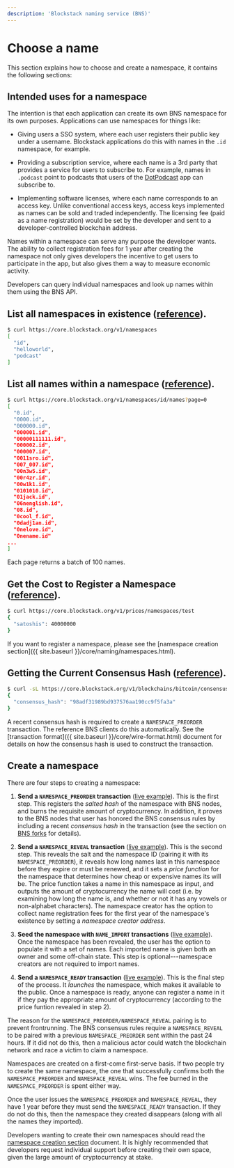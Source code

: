 ```yaml
---
description: 'Blockstack naming service (BNS)'
---
```


# Choose a name

This section explains how to choose and create a namespace, it contains the
following sections:

## Intended uses for a namespace

The intention is that each application can create its own BNS
namespace for its own purposes. Applications can use namespaces for things like:

- Giving users a SSO system, where each user registers their public key under a
  username. Blockstack applications do this with names in the `.id` namespace,
  for example.

- Providing a subscription service, where each name is a 3rd party that provides
  a service for users to subscribe to. For example, names in
  `.podcast` point to podcasts that users of the [DotPodcast](https://dotpodcast.co) app can subscribe to.
- Implementing software licenses, where each name corresponds to an access key.
  Unlike conventional access keys, access keys implemented as names
  can be sold and traded independently. The licensing fee (paid as a name
  registration) would be set by the developer and sent to a developer-controlled
  blockchain address.

Names within a namespace can serve any purpose the developer wants. The ability
to collect registration fees for 1 year after creating the namespace not only
gives developers the incentive to get users to participate in the app, but also
gives them a way to measure economic activity.

Developers can query individual namespaces and look up names within them using
the BNS API.

## List all namespaces in existence ([reference](https://core.blockstack.org/#namespace-operations-get-all-namespaces)).

```bash
$ curl https://core.blockstack.org/v1/namespaces
[
  "id",
  "helloworld",
  "podcast"
]
```

## List all names within a namespace ([reference](https://core.blockstack.org/#namespace-operations-get-all-namespaces)).

```bash
$ curl https://core.blockstack.org/v1/namespaces/id/names?page=0
[
  "0.id",
  "0000.id",
  "000000.id",
  "000001.id",
  "00000111111.id",
  "000002.id",
  "000007.id",
  "0011sro.id",
  "007_007.id",
  "00n3w5.id",
  "00r4zr.id",
  "00w1k1.id",
  "0101010.id",
  "01jack.id",
  "06nenglish.id",
  "08.id",
  "0cool_f.id",
  "0dadj1an.id",
  "0nelove.id",
  "0nename.id"
...
]
```

Each page returns a batch of 100 names.

## Get the Cost to Register a Namespace (<a href="https://core.blockstack.org/#price-checks-get-namespace-price" target="\_blank">reference</a>).

```bash
$ curl https://core.blockstack.org/v1/prices/namespaces/test
{
  "satoshis": 40000000
}
```

If you want to register a namespace, please see the [namespace creation section]({{ site.baseurl }}/core/naming/namespaces.html).

## Getting the Current Consensus Hash (<a href="https://core.blockstack.org/#blockchain-operations-get-consensus-hash" target="\_blank">reference</a>).

```bash
$ curl -sL https://core.blockstack.org/v1/blockchains/bitcoin/consensus
{
  "consensus_hash": "98adf31989bd937576aa190cc9f5fa3a"
}
```

A recent consensus hash is required to create a `NAMESPACE_PREORDER` transaction. The reference
BNS clients do this automatically. See the [transaction format]({{ site.baseurl }}/core/wire-format.html)
document for details on how the consensus hash is used to construct the
transaction.

## Create a namespace

There are four steps to creating a namespace:

1. **Send a `NAMESPACE_PREORDER` transaction** ([live example](https://www.blocktrail.com/BTC/tx/5f00b8e609821edd6f3369ee4ee86e03ea34b890e242236cdb66ef6c9c6a1b28)).
   This is the first step. This registers the _salted hash_ of the namespace with BNS nodes, and burns the
   requisite amount of cryptocurrency. In addition, it proves to the
   BNS nodes that user has honored the BNS consensus rules by including
   a recent _consensus hash_ in the transaction
   (see the section on [BNS forks](#bns-forks) for details).

2. **Send a `NAMESPACE_REVEAL` transaction** ([live example](https://www.blocktrail.com/BTC/tx/ab54b1c1dd5332dc86b24ca2f88b8ca0068485edf0c322416d104c5b84133a32)).
   This is the second step. This reveals the salt and the namespace ID (pairing it with its
   `NAMESPACE_PREORDER`), it reveals how long names last in this namespace before
   they expire or must be renewed, and it sets a _price function_ for the namespace
   that determines how cheap or expensive names its will be. The price function takes
   a name in this namespace as input, and outputs the amount of cryptocurrency the
   name will cost (i.e. by examining how long the name is, and whether or not it
   has any vowels or non-alphabet characters). The namespace creator
   has the option to collect name registration fees for the first year of the
   namespace's existence by setting a _namespace creator address_.

3. **Seed the namespace with `NAME_IMPORT` transactions** ([live example](https://www.blocktrail.com/BTC/tx/c698ac4b4a61c90b2c93dababde867dea359f971e2efcf415c37c9a4d9c4f312)).
   Once the namespace has been revealed, the user has the option to populate it with a set of
   names. Each imported name is given both an owner and some off-chain state.
   This step is optional---namespace creators are not required to import names.

4. **Send a `NAMESPACE_READY` transaction** ([live example](https://www.blocktrail.com/BTC/tx/2bf9a97e3081886f96c4def36d99a677059fafdbd6bdb6d626c0608a1e286032)).
   This is the final step of the process. It _launches_ the namespace, which makes it available to the
   public. Once a namespace is ready, anyone can register a name in it if they
   pay the appropriate amount of cryptocurrency (according to the price funtion
   revealed in step 2).

The reason for the `NAMESPACE_PREORDER/NAMESPACE_REVEAL` pairing is to prevent
frontrunning. The BNS consensus rules require a `NAMESPACE_REVEAL` to be
paired with a previous `NAMESPACE_PREORDER` sent within the past 24 hours.
If it did not do this, then a malicious actor could watch the blockchain network
and race a victim to claim a namespace.

Namespaces are created on a first-come first-serve basis. If two people try to
create the same namespace, the one that successfully confirms both the
`NAMESPACE_PREORDER` and `NAMESPACE_REVEAL` wins. The fee burned in the
`NAMESPACE_PREORDER` is spent either way.

Once the user issues the `NAMESPACE_PREORDER` and `NAMESPACE_REVEAL`, they have
1 year before they must send the `NAMESPACE_READY` transaction. If they do not
do this, then the namespace they created disappears (along with all the names
they imported).

Developers wanting to create their own namespaces should read the [namespace creation section](/core/naming/namespaces.html) document. It is highly recommended that
developers request individual support before creating their own space, given the large amount of
cryptocurrency at stake.
